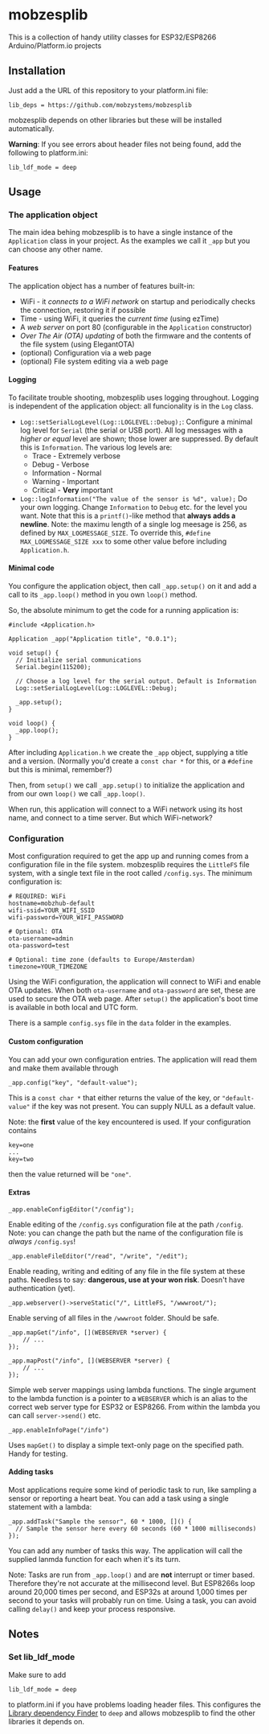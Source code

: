 # mobzesplib

This is a collection of handy utility classes for ESP32/ESP8266 Arduino/Platform.io projects

## Installation

Just add a the URL of this repository to your platform.ini file:

`lib_deps = https://github.com/mobzystems/mobzesplib`

mobzesplib depends on other libraries but these will be installed automatically.

**Warning**: If you see errors about header files not being found, add the following to platform.ini:

`lib_ldf_mode = deep`

## Usage

### The application object

The main idea behing mobzesplib is to have a single instance of the `Application` class in your project. As the examples we call it `_app` but you can choose any other name.

#### Features

The application object has a number of features built-in:

- WiFi - it *connects to a WiFi network* on startup and periodically checks the connection, restoring it if possible
- Time - using WiFi, it queries the *current time* (using ezTime)
- A *web server* on port 80 (configurable in the `Application` constructor)
- *Over The Air (OTA) updating* of both the firmware and the contents of the file system (using ElegantOTA)
- (optional) Configuration via a web page
- (optional) File system editing via a web page

#### Logging

To facilitate trouble shooting, mobzesplib uses logging throughout. Logging is independent of the application object: all funcionality is
in the `Log` class.

- `Log::setSerialLogLevel(Log::LOGLEVEL::Debug);`: Configure a minimal log level for `Serial` (the serial or USB port). All log messages with a *higher or equal* level are shown; those lower are suppressed. By default this is `Information`. The various log levels are:
    - Trace - Extremely verbose
    - Debug - Verbose
    - Information - Normal
    - Warning - Important
    - Critical - **Very** important
- `Log::logInformation("The value of the sensor is %d", value);` Do your own logging. Change `Information` to `Debug` etc. for the level you want. Note that this is a `printf()`-like method that **always adds a newline**. Note: the maximu length of a single log meesage is 256, as defined by `MAX_LOGMESSAGE_SIZE`. To override this, `#define MAX_LOGMESSAGE_SIZE xxx` to some other value before including `Application.h`.

#### Minimal code

You configure the application object, then call `_app.setup()` on it and add a call to its `_app.loop()` method in you own `loop()` method.

So, the absolute minimum to get the code for a running application is:

```
#include <Application.h>

Application _app("Application title", "0.0.1");

void setup() {
  // Initialize serial communications
  Serial.begin(115200);		

  // Choose a log level for the serial output. Default is Information
  Log::setSerialLogLevel(Log::LOGLEVEL::Debug);

  _app.setup();
}

void loop() {
  _app.loop();
}
```

After including `Application.h` we create the `_app` object, supplying a title and a version. (Normally you'd create a `const char *` for this, or a `#define` but this is minimal, remember?)

Then, from `setup()` we call `_app.setup()` to initialize the application and from our own `loop()` we call `_app.loop()`.

When run, this application will connect to a WiFi network using its host name, and connect to a time server. But which WiFi-network?

### Configuration

Most configuration required to get the app up and running comes from a configuration file in the file system. mobzesplib requires the `LittleFS` file system, with a single text file in the root called `/config.sys`. The minimum configuration is:

```
# REQUIRED: WiFi
hostname=mobzhub-default
wifi-ssid=YOUR_WIFI_SSID
wifi-password=YOUR_WIFI_PASSWORD

# Optional: OTA
ota-username=admin
ota-password=test

# Optional: time zone (defaults to Europe/Amsterdam)
timezone=YOUR_TIMEZONE
```

Using the WiFi configuration, the application will connect to WiFi and enable OTA updates. When both `ota-username` and `ota-password` are set, these are used to secure the OTA web page. After `setup()` the application's boot time is available in both local and UTC form.

There is a sample `config.sys` file in the `data` folder in the examples.

#### Custom configuration

You can add your own configuration entries. The application will read them and make them available through

`_app.config("key", "default-value");`

This is a `const char *` that either returns the value of the key, or `"default-value"` if the key was not present. You can supply NULL as a default value.

Note: the **first** value of the key encountered is used. If your configuration contains

```
key=one
...
key=two
```

then the value returned will be `"one"`.

#### Extras

`_app.enableConfigEditor("/config");`

Enable editing of the `/config.sys` configuration file at the path `/config`. Note: you can change the path but the name of the configuration file is *always* `/config.sys`!

`_app.enableFileEditor("/read", "/write", "/edit");`

Enable reading, writing and editing of any file in the file system at these paths. Needless to say: **dangerous, use at your won risk**. Doesn't have authentication (yet).

`_app.webserver()->serveStatic("/", LittleFS, "/wwwroot/");`

Enable serving of all files in the `/wwwroot` folder. Should be safe.

```
_app.mapGet("/info", [](WEBSERVER *server) {
    // ...
});
```
```
_app.mapPost("/info", [](WEBSERVER *server) {
    // ...
});
```

Simple web server mappings using lambda functions. The single argument to the lambda function is a pointer to a `WEBSERVER` which is an alias to the correct web server type for ESP32 or ESP8266. From within the lambda you can call `server->send()` etc.

`_app.enableInfoPage("/info")`

Uses `mapGet()` to display a simple text-only page on the specified path. Handy for testing.

#### Adding tasks

Most applications require some kind of periodic task to run, like sampling a sensor or reporting a heart beat. You can add a task using a single statement with a lambda:

```
_app.addTask("Sample the sensor", 60 * 1000, []() {
  // Sample the sensor here every 60 seconds (60 * 1000 milliseconds)
});
```

You can add any number of tasks this way. The application will call the supplied lanmda function for each when it's its turn.

Note: Tasks are run from `_app.loop()` and are **not** interrupt or timer based. Therefore they're not accurate at the millisecond level. But ESP8266s loop around 20,000 times per second, and ESP32s at around 1,000 times per second to your tasks will probably run on time. Using a task, you can avoid calling `delay()` and keep your process responsive.

## Notes

### Set lib_ldf_mode

Make sure to add

`lib_ldf_mode = deep`

to platform.ini if you have problems loading header files. This configures the [Library dependency Finder](https://docs.platformio.org/en/latest/librarymanager/ldf.html#ldf) to `deep` and allows mobzesplib to find the other libraries it depends on.
